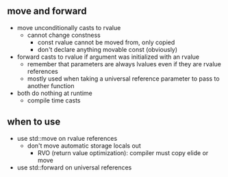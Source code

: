 ## move and forward
- move unconditionally casts to rvalue
	- cannot change constness
		- const rvalue cannot be moved from, only copied
		- don't declare anything movable const (obviously)
- forward casts to rvalue if argument was initialized with an rvalue
	- remember that parameters are always lvalues even if they are rvalue references
	- mostly used when taking a universal reference parameter to pass to another function
- both do nothing at runtime
	- compile time casts

## when to use
- use std::move on rvalue references
	- don't move automatic storage locals out
		- RVO (return value optimization): compiler must copy elide or move
- use std::forward on universal references